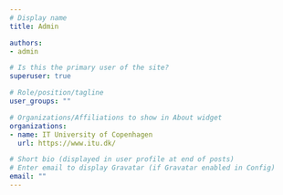 ```yaml
---
# Display name
title: Admin

authors:
- admin

# Is this the primary user of the site?
superuser: true

# Role/position/tagline
user_groups: ""

# Organizations/Affiliations to show in About widget
organizations:
- name: IT University of Copenhagen
  url: https://www.itu.dk/

# Short bio (displayed in user profile at end of posts)
# Enter email to display Gravatar (if Gravatar enabled in Config)
email: ""
---
```

